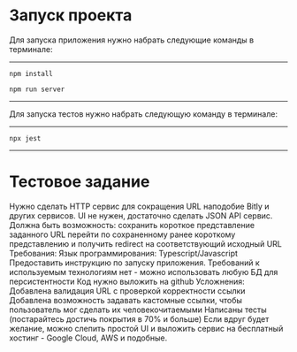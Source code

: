 # Запуск проекта
Для запуска приложения нужно набрать следующие команды в терминале:
___

`npm install`

`npm run server`
___

Для запуска тестов нужно набрать следующую команду в терминале:
___

`npx jest`
___

# Тестовое задание

Нужно сделать HTTP сервис для сокращения URL наподобие Bitly и других сервисов.
UI не нужен, достаточно сделать JSON API сервис.
Должна быть возможность:
сохранить короткое представление заданного URL 
перейти по сохраненному ранее короткому представлению и получить redirect на соответствующий исходный URL 
Требования:
Язык программирования: Typescript/Javascript
Предоставить инструкцию по запуску приложения. 
Требований к используемым технологиям нет - можно использовать любую БД для персистентности
Код нужно выложить на github
Усложнения:
Добавлена валидация URL с проверкой корректности ссылки
Добавлена возможность задавать кастомные ссылки, чтобы пользователь мог сделать их человекочитаемыми
Написаны тесты (постарайтесь достичь покрытия в 70% и больше)
Если вдруг будет желание, можно слепить простой UI и выложить сервис на бесплатный хостинг - Google Cloud, AWS и подобные.
